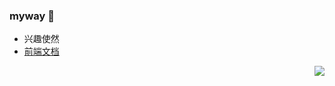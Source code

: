 ### myway 👋

<!--
**myway42/myway42** is a ✨ _special_ ✨ repository because its `README.md` (this file) appears on your GitHub profile.

Here are some ideas to get you started:

- 🔭 I’m currently working on ...
- 🌱 I’m currently learning ...
- 👯 I’m looking to collaborate on ...
- 🤔 I’m looking for help with ...
- 💬 Ask me about ...
- 📫 How to reach me: ...
- 😄 Pronouns: ...
- ⚡ Fun fact: ...
-->

- 兴趣使然
- [前端文档](https://myway42.github.io/)
<img align="right" src="https://github-readme-stats.vercel.app/api?username=myway42&show_icons=true&icon_color=CE1D2D&text_color=718096&bg_color=ffffff&hide_title=true" />
